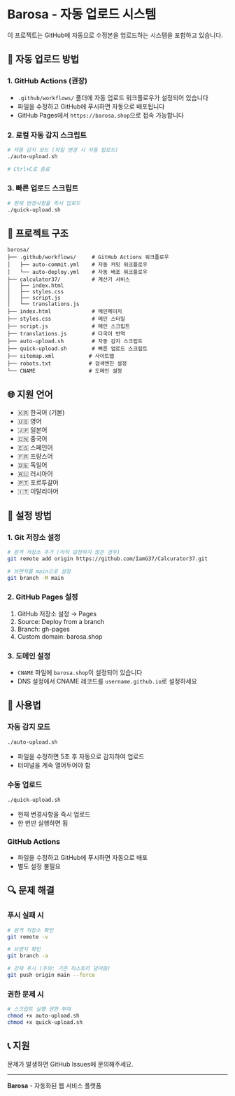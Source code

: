 # Barosa - 자동 업로드 시스템

이 프로젝트는 GitHub에 자동으로 수정본을 업로드하는 시스템을 포함하고 있습니다.

## 🚀 자동 업로드 방법

### 1. GitHub Actions (권장)
- `.github/workflows/` 폴더에 자동 업로드 워크플로우가 설정되어 있습니다
- 파일을 수정하고 GitHub에 푸시하면 자동으로 배포됩니다
- GitHub Pages에서 `https://barosa.shop`으로 접속 가능합니다

### 2. 로컬 자동 감지 스크립트
```bash
# 자동 감지 모드 (파일 변경 시 자동 업로드)
./auto-upload.sh

# Ctrl+C로 종료
```

### 3. 빠른 업로드 스크립트
```bash
# 현재 변경사항을 즉시 업로드
./quick-upload.sh
```

## 📁 프로젝트 구조

```
barosa/
├── .github/workflows/     # GitHub Actions 워크플로우
│   ├── auto-commit.yml    # 자동 커밋 워크플로우
│   └── auto-deploy.yml    # 자동 배포 워크플로우
├── calculator37/          # 계산기 서비스
│   ├── index.html
│   ├── styles.css
│   ├── script.js
│   └── translations.js
├── index.html             # 메인페이지
├── styles.css             # 메인 스타일
├── script.js              # 메인 스크립트
├── translations.js        # 다국어 번역
├── auto-upload.sh         # 자동 감지 스크립트
├── quick-upload.sh        # 빠른 업로드 스크립트
├── sitemap.xml           # 사이트맵
├── robots.txt            # 검색엔진 설정
└── CNAME                 # 도메인 설정
```

## 🌐 지원 언어

- 🇰🇷 한국어 (기본)
- 🇺🇸 영어
- 🇯🇵 일본어
- 🇨🇳 중국어
- 🇪🇸 스페인어
- 🇫🇷 프랑스어
- 🇩🇪 독일어
- 🇷🇺 러시아어
- 🇵🇹 포르투갈어
- 🇮🇹 이탈리아어

## 🔧 설정 방법

### 1. Git 저장소 설정
```bash
# 원격 저장소 추가 (아직 설정하지 않은 경우)
git remote add origin https://github.com/IamG37/Calcurator37.git

# 브랜치를 main으로 설정
git branch -M main
```

### 2. GitHub Pages 설정
1. GitHub 저장소 설정 → Pages
2. Source: Deploy from a branch
3. Branch: gh-pages
4. Custom domain: barosa.shop

### 3. 도메인 설정
- `CNAME` 파일에 `barosa.shop`이 설정되어 있습니다
- DNS 설정에서 CNAME 레코드를 `username.github.io`로 설정하세요

## 📝 사용법

### 자동 감지 모드
```bash
./auto-upload.sh
```
- 파일을 수정하면 5초 후 자동으로 감지하여 업로드
- 터미널을 계속 열어두어야 함

### 수동 업로드
```bash
./quick-upload.sh
```
- 현재 변경사항을 즉시 업로드
- 한 번만 실행하면 됨

### GitHub Actions
- 파일을 수정하고 GitHub에 푸시하면 자동으로 배포
- 별도 설정 불필요

## 🔍 문제 해결

### 푸시 실패 시
```bash
# 원격 저장소 확인
git remote -v

# 브랜치 확인
git branch -a

# 강제 푸시 (주의: 기존 히스토리 덮어씀)
git push origin main --force
```

### 권한 문제 시
```bash
# 스크립트 실행 권한 부여
chmod +x auto-upload.sh
chmod +x quick-upload.sh
```

## 📞 지원

문제가 발생하면 GitHub Issues에 문의해주세요.

---

**Barosa** - 자동화된 웹 서비스 플랫폼 